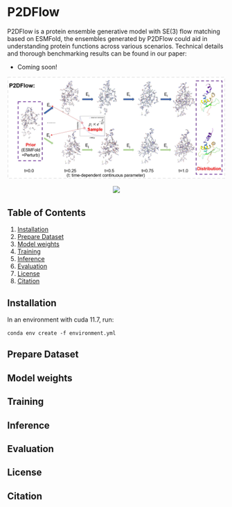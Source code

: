# P2DFlow

P2DFlow is a protein ensemble generative model with SE(3) flow matching based on ESMFold, the ensembles generated by P2DFlow could aid in understanding protein functions across various scenarios.
Technical details and thorough benchmarking results can be found in our paper:
* Coming soon!

<p align="center">
    <img src="resources/workflow.jpg" width="600"/>
</p>

<p align="center">
    <img src="resources/gen_example.gif" width="600"/>
</p>

## Table of Contents
1. [Installation](#Installation)
2. [Prepare Dataset](#Prepare-Dataset)
3. [Model weights](#Model-weights)
4. [Training](#Training)
5. [Inference](#Inference)
6. [Evaluation](#Evaluation)
7. [License](#License)
8. [Citation](#Citation)


## Installation
In an environment with cuda 11.7, run:
```
conda env create -f environment.yml
```

## Prepare Dataset



## Model weights



## Training



## Inference



## Evaluation



## License


## Citation
